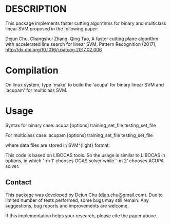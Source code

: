 # DESCRIPTION
This package implements faster cutting algorithms for binary and multiclass linear SVM proposed in the following paper:

Dejun Chu, Changshui Zhang, Qing Tao, A faster cutting plane algorithm with accelerated line search for linear SVM, Pattern Recognition (2017), http://dx.doi.org/10.1016/j.patcog.2017.02.006

# Compilation
On linux system, type 'make' to build the 'acupa' for binary linear SVM and 'acupam' for multiclass SVM.

# Usage
Syntax for binary case:
acupa [options] training_set_file testing_set_file

For multiclass case:
acupam [options] training_set_file testing_set_file

where data files are stored in SVM^{light} format.

This code is based on LIBOCAS tools. So the usage is similar to LIBOCAS in options, in which '-m 1' chooses OCAS solver while '-m 2' chooses ACUPA solver. 

## Contact
This package was developed by Dejun Chu (djun.chu@gmail.com). Due to limited number of tests performed, some bugs may still remain. Any suggestions, bug reports and improvements are welcome. 

If this implementation helps your research, please cite the paper above.
